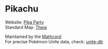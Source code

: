 # Pikachu
Website: [Pika Party](https://aeosmap.github.io/Theia/)
<br>
Standard Map:  [Theia](https://aeosmap.github.io/Theia/)
<br>

Maintained by the [Mathcord](https://discord.com/invite/4BssTu4g7p)
<br>
For precise Pokémon Unite data, check: [unite-db](https://unite-db.com/)
<br>
